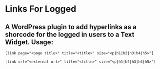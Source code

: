 Links For Logged
================
A WordPress plugin to add hyperlinks as a shorcode for **the logged in users** to a Text Widget.
Usage:
------
`[link page="<page title>" title="<title>" size="<p|h1|h2|h3|h4|h5>"]`


`[link url="<external url>" title="<title>" size="<p|h1|h2|h3|h4|h5>"]`